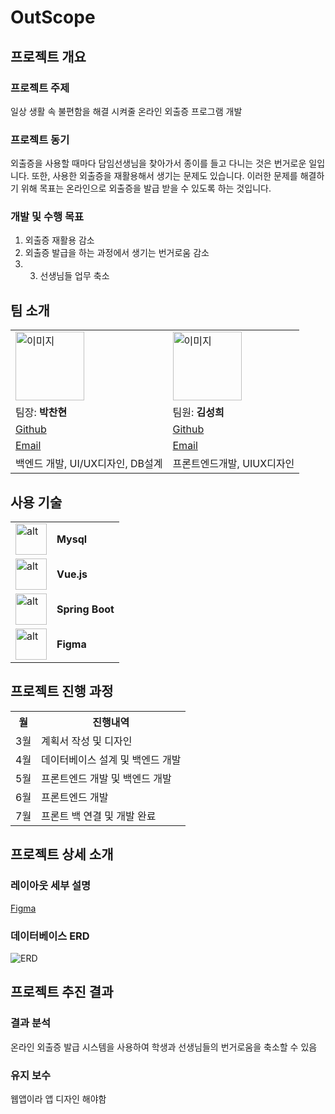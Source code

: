 # OutScope

## 프로젝트 개요
### 프로젝트 주제
일상 생활 속 불편함을 해결 시켜줄 온라인 외출증 프로그램 개발

### 프로젝트 동기
외출증을 사용할 때마다 담임선생님을 찾아가서 종이를 들고 다니는 것은 번거로운 일입니다. 
또한, 사용한 외출증을 재활용해서 생기는 문제도 있습니다. 
이러한 문제를 해결하기 위해 목표는 온라인으로 외출증을 발급 받을 수 있도록 하는 것입니다.

### 개발 및 수행 목표
1. 외출증 재활용 감소
2. 외출증 발급을 하는 과정에서 생기는 번거로움 감소
3. 3. 선생님들 업무 축소

## 팀 소개
<table>
  <tr>
    <td> <img src=""  alt="이미지" width = 110px height = 110px ></td>
    <td><img src="" alt="이미지" width = 110px height = 110px></td>
   </tr>
   <tr>
    <td>팀장: <strong>박찬현</strong></td>
    <td>팀원: <strong>김성희</strong></td>
  </tr>
  <tr>
    <td><a href="https://github.com/Hanavi999">Github</a></td>
    <td><a href="https://github.com/ksh1117">Github</a></td>
  </tr>
  <tr>
    <td><a href="mailto:chanhyeon777@gmail.com">Email</a></td>
    <td><a href="mailto:rtg20051117@gmail.com">Email</a></td>
  </tr>
  <tr>
    <td>백엔드 개발, UI/UX디자인, DB설계</td>
    <td>프론트엔드개발, UIUX디자인</td>
  </tr>
</table>

## 사용 기술
<table>
  <tr>
    <td><img src="https://1000logos.net/wp-content/uploads/2020/08/MySQL-Logo.png" alt="alt" width=50px height=50px /></td>
    <td><strong>Mysql</strong></td>
  </tr>
  <tr>
    <td><img src="https://upload.wikimedia.org/wikipedia/commons/thumb/9/95/Vue.js_Logo_2.svg/2367px-Vue.js_Logo_2.svg.png" alt="alt" width=50px height=50px /></td>
    <td><strong>Vue.js</strong></td>
  </tr>
  <tr>
    <td><img src="https://upload.wikimedia.org/wikipedia/commons/thumb/4/44/Spring_Framework_Logo_2018.svg/1200px-Spring_Framework_Logo_2018.svg.png" alt="alt" width=50px height=50px /></td>
    <td><strong>Spring Boot</strong></td>
  </tr>
  <tr>
    <td><img src="https://upload.wikimedia.org/wikipedia/commons/thumb/3/33/Figma-logo.svg/1667px-Figma-logo.svg.png" alt="alt" width=50px height=50px /></td>
    <td><strong>Figma</strong></td>
  </tr>
</table>

## 프로젝트 진행 과정
<table>
  <tr>
    <th>월</th>
    <th>진행내역</th>
  </tr>
  <tr>
    <td>3월</td>
    <td>계획서 작성 및 디자인</td>
  </tr>
  <tr>
    <td>4월</td>
    <td>데이터베이스 설계 및 백엔드 개발</td>
  </tr>
  <tr>
    <td>5월</td>
    <td>프론트엔드 개발 및 백엔드 개발</td>
  </tr>
  <tr>
    <td>6월</td>
    <td>프론트엔드 개발</td>
  </tr>
  <tr>
    <td>7월</td>
    <td>프론트 백 연결 및 개발 완료</td>
  </tr>
</table>

## 프로젝트 상세 소개
### 레이아웃 세부 설명
[Figma](https://www.figma.com/file/q4A965g4ysrWFztPcNHupG/%EC%99%B8%EC%B6%9C%EC%A6%9D-%EC%9E%91%EC%84%B1-%ED%94%84%EB%A1%9C%EA%B7%B8%EB%9E%A8?type=design&node-id=1-20&mode=design&t=z4Lq3ji6v4Egj7QU-0)
### 데이터베이스 ERD
![ERD](https://drive.google.com/file/d/1DkmNzAQ41j3_P9ede_hK3LB6eEaucJFU/view)


## 프로젝트 추진 결과
### 결과 분석
온라인 외출증 발급 시스템을 사용하여 학생과 선생님들의 번거로움을 축소할 수 있음
### 유지 보수
웹앱이라 앱 디자인 해야함
